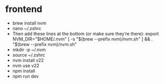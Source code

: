 # frontend
- brew install nvm   
- nano ~/.zshrc
- Then add these lines at the bottom (or make sure they’re there):
export NVM_DIR="$HOME/.nvm"
[ -s "$(brew --prefix nvm)/nvm.sh" ] && \. "$(brew --prefix nvm)/nvm.sh"
- mkdir -p ~/.nvm
- source ~/.zshrc
- nvm install v22
- nvm use v22       
- npm install
- npm run dev